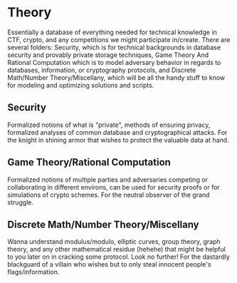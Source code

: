 # Theory
Essentially a database of everything needed for technical knowledge in CTF, crypto, and any competitions we might participate in/create. There are several folders: Security, which is for technical backgrounds in database security and provably private storage techniques, Game Theory And Rational Computation which is to model adversary behavior in regards to databases, information, or cryptography protocols, and Discrete Math/Number Theory/Miscellany, which will be all the handy stuff to know for modeling and optimizing solutions and scripts.

## Security
Formalized notions of what is "private", methods of ensuring privacy, formalized analyses of common database and cryptographical attacks. For the knight in shining armor that wishes to protect the valuable data at hand.

## Game Theory/Rational Computation
Formalized notions of multiple parties and adversaries competing or collaborating in different environs, can be used for security proofs or for simulations of crypto schemes. For the neutral observer of the grand struggle.

## Discrete Math/Number Theory/Miscellany 
Wanna understand modulus/modulo, elliptic curves, group theory, graph theory, and any other mathematical residue (hehehe) that might be helpful to you later on in cracking some protocol. Look no further! For the dastardly blackguard of a villain who wishes but to only steal innocent people's flags/information.

